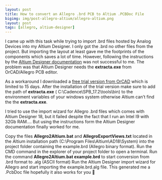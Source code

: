 ```yaml
---
layout: post
title: How to convert an Allegro .brd PCB to Altium .PCBDoc File
bigimg: img/post-allegro-altium/allegro-altium.png
layout: post
tags: [allegro, altium-designer]
---
```



I came up with this task while trying to import  .brd files hosted by Analog Devices into my Altium Designer. I only got the .brd no other files from the project. But importing the layout at least gave me the footprints of the components which saves a lot of time. However, following the instructions by the [Altium Designer documentation](https://www.altium.com/documentation/18.1/display/ADES/((Allegro+Import))_AD) was not successful to me. The problem was that Altium Designer needs the **extracta.exe** from OrCAD/Allegro PCB editor.

As a workaround I downloaded a [free trial version from OrCAD](https://www.orcad.com/free-trial) which is limited to 15 days. After the installation of the trial version make sure to add the path of **extracta.exe** ( C:\Cadence\SPB_17.2\tools\bin\) to the environment variables of your windows system otherwise Altium can’t find the the **extracta.exe**.

I tried to use the import wizard for Allegro .brd files which comes with Altium Designer 18, but it failed despite the fact that I run an Intel I9 with 32Gb RAM…. But using the instructions form the Altium Designer documentation finally worked for me.

Copy the files **Allegro2Altium.bat** and **AllegroExportViews.txt** located in the Altium installation path (C:\Program Files\Altium\AD18\System) into the project folder containing the example.brd  (Allegro binary format).
Run the CMD command in the explorer of your project folder to open a terminal.
Run the command **Allegro2Altium.bat example.brd** to start conversion from .brd format to .alg (ASCII format)
Run the Altium Designer import wizard for Allegro and start importing the example.brd.alg file.
This generated me a .PcbDoc file hopefully it also works for you 🙂
